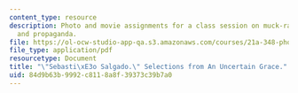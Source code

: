 ```yaml
---
content_type: resource
description: Photo and movie assignments for a class session on muck-raking, advocacy,
  and propaganda.
file: https://ol-ocw-studio-app-qa.s3.amazonaws.com/courses/21a-348-photography-and-truth-spring-2008/84d9b63b9992c8118a8f39373c39b7a0_MIT21A_348S08_salgado.pdf
file_type: application/pdf
resourcetype: Document
title: "\"Sebasti\xE3o Salgado.\" Selections from An Uncertain Grace."
uid: 84d9b63b-9992-c811-8a8f-39373c39b7a0
---
```

